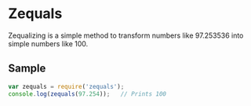 # Zequals
Zequalizing is a simple method to transform numbers like 97.253536 into simple numbers like 100.

## Sample
```js
var zequals = require('zequals');
console.log(zequals(97.254));	// Prints 100
```